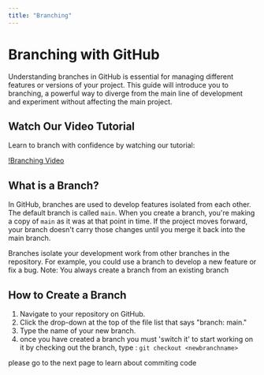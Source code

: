 ```yaml
---
title: "Branching"
---
```


# Branching with GitHub

Understanding branches in GitHub is essential for managing different features or versions of your project. This guide will introduce you to branching, a powerful way to diverge from the main line of development and experiment without affecting the main project.

## Watch Our Video Tutorial

Learn to branch with confidence by watching our tutorial:

[!Branching Video](https://youtu.be/uXUfgMFB_k8?list=PLfzUEqPzJroL1qY2eQL6xFeB2WdJUTdGE "Branching with GitHub - Click to Watch!")


## What is a Branch?

In GitHub, branches are used to develop features isolated from each other. The default branch is called `main`. When you create a branch, you're making a copy of `main` as it was at that point in time. If the project moves forward, your branch doesn't carry those changes until you merge it back into the main branch.

Branches isolate your development work from other branches in the repository. For example, you could use a branch to develop a new feature or fix a bug. 
Note: You always create a branch from an existing branch

## How to Create a Branch

1. Navigate to your repository on GitHub.
2. Click the drop-down at the top of the file list that says "branch: main."
3. Type the name of your new branch.
4. once you have created a branch you must 'switch it' to start working on it by checking out the branch, type : `git checkout <newbranchname>`

please go to the next page to learn about commiting code
